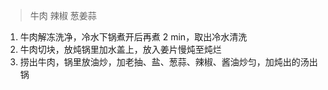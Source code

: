 > 牛肉 辣椒 葱姜蒜

1. 牛肉解冻洗净，冷水下锅煮开后再煮 2 min，取出冷水清洗
2. 牛肉切块，放炖锅里加水盖上，放入姜片慢炖至炖烂
3. 捞出牛肉，锅里放油炒，加老抽、盐、葱蒜、辣椒、酱油炒匀，加炖出的汤出锅